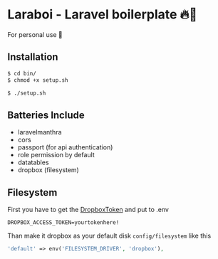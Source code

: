 # Laraboi - Laravel boilerplate 🔥🤙

For personal use 🚀

## Installation

```bash
$ cd bin/
$ chmod +x setup.sh

$ ./setup.sh
```

## Batteries Include

- laravelmanthra
- cors
- passport (for api authentication)
- role permission by default
- datatables
- dropbox (filesystem)

## Filesystem

First you have to get the [DropboxToken](https://www.dropbox.com/developers) and put to .env

```
DROPBOX_ACCESS_TOKEN=yourtokenhere!
```

Than make it dropbox as your default disk  `config/filesystem` like this

```php
'default' => env('FILESYSTEM_DRIVER', 'dropbox'),
```
